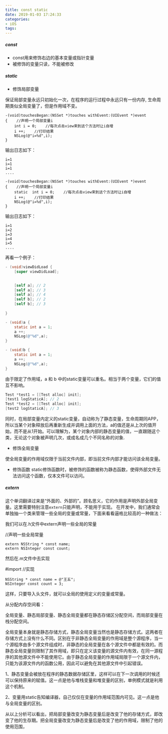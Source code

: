 ```yaml
---
title: const static
date: 2019-01-03 17:24:33
categories:
- iOS
tags:
---
```


##### const

- const用来修饰右边的基本变量或指针变量
- 被修饰的变量只读，不能被修改

##### static

- 修饰局部变量

保证局部变量永远只初始化一次，在程序的运行过程中永远只有一份内存, 生命周期类似全局变量了，但是作用域不变。
```
-(void)touchesBegan:(NSSet *)touches withEvent:(UIEvent *)event
{    //声明一个局部变量i
    int i = 0;    //每次点击view来到这个方法时让i自增
    i ++;    //打印结果
    NSLog(@"i=%d",i);
}
```
输出日志如下：
```
i=1
i=1
i=1
....
```
```
-(void)touchesBegan:(NSSet *)touches withEvent:(UIEvent *)event
{    //声明一个局部变量i
    static  int i = 0;    //每次点击view来到这个方法时让i自增
    i ++;    //打印结果
    NSLog(@"i=%d",i);
}
```
输出日志如下：
```
i=1
i=2
i=3
i=4
i=5
....
```

再看一个例子：

```objective-c
- (void)viewDidLoad {
    [super viewDidLoad];
    

    [self a]; // 2
    [self a]; // 3
    [self a]; // 4
    [self b]; // 2
    [self b]; // 3
    
}

- (void)a {
    static int a = 1;
    a ++;
    NSLog(@"%d",a);
}

- (void)b {
    static int a = 1;
    a ++;
    NSLog(@"%d",a);
}
```

由于限定了作用域，a 和 b 中的static变量可以重名。相当于两个变量，它们的值互不影响。

```objective-c
Test *test1 = [[Test alloc] init];
[test1 logStaticA]; // 2
Test *test2 = [[Test alloc] init];
[test2 logStaticA]; // 3
```



同时，在局部变量内定义的static变量，自动称为了静态变量，生命周期同APP，所以当某个对象释放后再重新生成并调用上面的方法，a的值还是从上次的值开始，而不是从1开始。可以理解为，某个对象内部的静态变量的值，一直跟随这个类，无论这个对象被声明几次，或成名成几个不同名称的对象.

- 修饰全局变量

使全局变量的作用域仅限于当前文件内部，即当前文件内部才能访问该全局变量。

- 修饰函数
static修饰函数时，被修饰的函数被称为静态函数，使得外部文件无法访问这个函数，仅本文件可以访问。

##### extern

这个单词翻译过来是“外面的、外部的”。顾名思义，它的作用是声明外部全局变量。这里需要特别注意`extern`只能声明，不能用于实现。
在开发中，我们通常会单独抽一个类来管理一些全局的变量或常量，下面来看看逼格比较高的一种做法：

我们可以在.h文件中extern声明一些全局的常量

//声明一些全局常量
```
extern NSString * const name;
extern NSInteger const count;
```
然后在.m文件中去实现

#import //实现
```
NSString * const name = @"王五";
NSInteger const count = 3;
```
这样，只要导入头文件，就可以全局的使用定义的变量或常量。





从分配内存空间看：

全局变量、静态局部变量、静态全局变量都在静态存储区分配空间，而局部变量在栈分配空间。

全局变量本身就是静态存储方式，静态全局变量当然也是静态存储方式。这两者在存储方式上没有什么不同。区别在于非静态全局变量的作用域是整个源程序，当一个源程序由多个源文件组成时，非静态的全局变量在各个源文件中都是有效的。而静态全局变量则限制了其作用域，即只在定义该变量的源文件内有效，在同一源程序的其他源文件中不能使用它。由于静态全局变量的作用域局限于一个源文件内，只能为该源文件内的函数公用，因此可以避免在其他源文件中引起错误。

1、静态变量会被放在程序的静态数据存储区里，这样可以在下一次调用的时候还可以保持原来的赋值。这一点是他与堆栈变量和堆变量的区别，单例模式就是利用这个机制。

2、变量用static告知编译器，自己仅仅在变量的作用域范围内可见。这一点是他与全局变量的区别。

从以上分析可以看出，把局部变量改变为静态变量后是改变了他的存储方式，即改变了他的生存期。把全局变量改变为静态变量后是改变了他的作用域，限制了他的使用范围，

